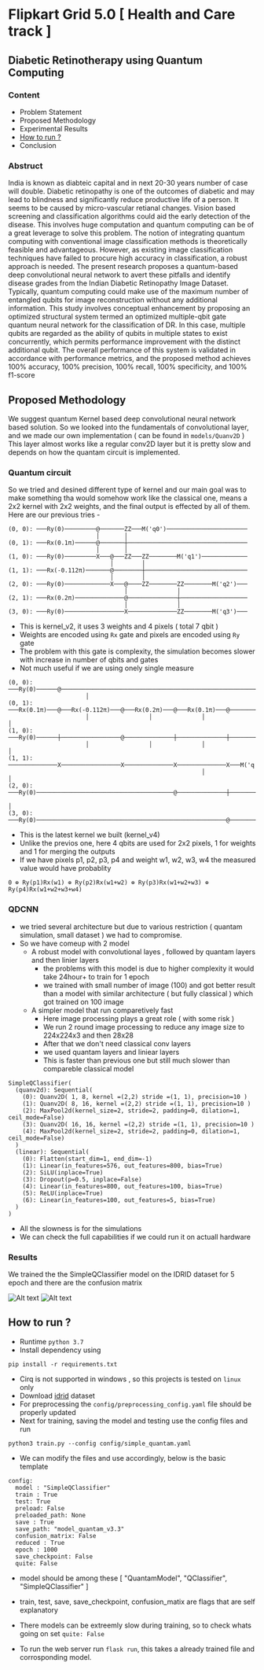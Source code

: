 # Flipkart Grid 5.0 [ Health and Care track ]
## Diabetic Retinotherapy using Quantum Computing

### Content
- Problem Statement
- Proposed Methodology
- Experimental Results
- [How to run ?](#how_to_run) 
- Conclusion

### Abstruct
India is known as diabteic capital and in next 20-30 years number of case will double.
Diabetic retinopathy is one of the outcomes of diabetic and may lead to blindness and
significantly reduce productive life of a person. It seems to be caused by micro-vascular retianal
changes. Vision based screening and classification algorithms could aid the early detection of the
disease. This involves huge computation and quantum computing can be of a great leverage to
solve this problem.
The notion of integrating quantum computing with conventional image classification methods is
theoretically feasible and advantageous. However, as existing image classification techniques
have failed to procure high accuracy in classification, a robust approach is needed. The present
research proposes a quantum-based deep convolutional neural network to avert these pitfalls
and identify disease grades from the Indian Diabetic Retinopathy Image Dataset. Typically,
quantum computing could make use of the maximum number of entangled qubits for image
reconstruction without any additional information. This study involves conceptual enhancement
by proposing an optimized structural system termed an optimized multiple-qbit gate quantum
neural network for the classification of DR. In this case, multiple qubits are regarded as the ability
of qubits in multiple states to exist concurrently, which permits performance improvement with
the distinct additional qubit. The overall performance of this system is validated in accordance
with performance metrics, and the proposed method achieves 100% accuracy, 100% precision,
100% recall, 100% specificity, and 100% f1-score

## Proposed Methodology
We suggest quantum Kernel based deep convolutional neural network based solution. So we looked into the fundamentals of 
convolutional layer, and we made our own implementation  ( can be found in `models/Quanv2D` )
This layer almost works like a regular conv2D layer but it is pretty slow and depends on how the quantam circuit is implemented.

### Quantum circuit
So we tried and desined different type of kernel and our main goal was to make something tha would somehow work like the classical one, means a 2x2 kernel with 2x2 weights, and the final output is effected by all of them.
Here are our previous tries -
```circuit
(0, 0): ───Ry(0)─────────@───────ZZ───M('q0')───────────────────────
                         │       │
(0, 1): ───Rx(0.1π)──────@───────┼──────────────────────────────────
                         │       │
(1, 0): ───Ry(0)─────────X───@───ZZ───ZZ────────M('q1')─────────────
                             │        │
(1, 1): ───Rx(-0.112π)───────@────────┼─────────────────────────────
                             │        │
(2, 0): ───Ry(0)─────────────X───@────ZZ────────ZZ────────M('q2')───
                                 │              │
(2, 1): ───Rx(0.2π)──────────────@──────────────┼───────────────────
                                 │              │
(3, 0): ───Ry(0)─────────────────X──────────────ZZ────────M('q3')───
```
- This is kernel_v2, it uses 3 weights and 4 pixels ( total 7 qbit )
- Weights are encoded using `Rx` gate and pixels are encoded using `Ry` gate
- The problem with this gate is complexity, the simulation becomes slower with increase in number of qbits and gates
- Not much useful if we are using onely single measure

```circuit
(0, 0): ───Ry(0)──────@────────────────────────────────────────────────────────────
                      │
(0, 1): ───Rx(0.1π)───@───Rx(-0.112π)───@───Rx(0.2π)───@───Rx(0.1π)───@────────────
                      │                 │              │              │
(1, 0): ───Ry(0)──────┼─────────────────@──────────────┼──────────────┼────────────
                      │                 │              │              │
(1, 1): ──────────────X─────────────────X──────────────X──────────────X───M('q')───
                                                       │              │
(2, 0): ───Ry(0)───────────────────────────────────────@──────────────┼────────────
                                                                      │
(3, 0): ───Ry(0)──────────────────────────────────────────────────────@────────────
```
- This is the latest kernel we built (kernel_v4)
- Unlike the previos one, here 4 qbits are used for 2x2 pixels, 1 for weights and 1 for merging the outputs
- If we have pixels p1, p2, p3, p4 and weight w1, w2, w3, w4 the measured value would have probablity
```
0 ⊕ Ry(p1)Rx(w1) ⊕ Ry(p2)Rx(w1+w2) ⊕ Ry(p3)Rx(w1+w2+w3) ⊕ Ry(p4)Rx(w1+w2+w3+w4)
```

### QDCNN
- we tried several architecture but due to various restriction ( quantam simulation, small dataset ) we had to compromise.
- So we have comeup with 2 model 
    - A robust model with convolutional layes , followed by quantam layers and then linier layers
        - the problems with this model is due to higher complexity it would take 24hour+ to train for 1 epoch
        - we trained with small number of image (100) and got better result than a model with similar architecture ( but fully classical ) which got trained on 100 image
    - A simpler model that run comparetively fast
        - Here image processing plays a great role ( with some risk )
        - We run 2 round image processing to reduce any image size to 224x224x3 and then 28x28
        - After that we don't need classical conv layers
        -  we used quantam layers and liniear layers
        - This is faster than previous one but still much slower than compareble classical model 

```model
SimpleQClassifier(
  (quanv2d): Sequential(
    (0): Quanv2D( 1, 8, kernel =(2,2) stride =(1, 1), precision=10 )
    (1): Quanv2D( 8, 16, kernel =(2,2) stride =(1, 1), precision=10 )
    (2): MaxPool2d(kernel_size=2, stride=2, padding=0, dilation=1, ceil_mode=False)
    (3): Quanv2D( 16, 16, kernel =(2,2) stride =(1, 1), precision=10 )
    (4): MaxPool2d(kernel_size=2, stride=2, padding=0, dilation=1, ceil_mode=False)
  )
  (linear): Sequential(
    (0): Flatten(start_dim=1, end_dim=-1)
    (1): Linear(in_features=576, out_features=800, bias=True)
    (2): SiLU(inplace=True)
    (3): Dropout(p=0.5, inplace=False)
    (4): Linear(in_features=800, out_features=100, bias=True)
    (5): ReLU(inplace=True)
    (6): Linear(in_features=100, out_features=5, bias=True)
  )
)
```
- All the slowness is for the simulations
- We can check the full capabilities if we could run it on actuall hardware

### Results
We trained the the SimpleQClassifier model on the IDRID dataset for 5 epoch and there are the confusion matrix

![Alt text](image.png)
![Alt text](image-1.png)


<a name="how_to_run"></a>
## How to run ?
- Runtime `python 3.7` 
- Install dependency using 
```
pip install -r requirements.txt
```
- Cirq is not supported in windows , so this projects is tested on `linux` only
- Download [idrid](https://www.kaggle.com/datasets/aaryapatel98/indian-diabetic-retinopathy-image-dataset) dataset
- For preprocessing the `config/preprocessing_config.yaml` file should be properly updated
- Next for training, saving the model and testing use the config files and run 
```
python3 train.py --config config/simple_quantam.yaml
```
- We can modify the files and use accordingly, below is the basic template
```
config:
  model : "SimpleQClassifier"
  train : True
  test: True
  preload: False
  preloaded_path: None
  save : True
  save_path: "model_quantam_v3.3"
  confusion_matrix: False
  reduced : True
  epoch : 1000
  save_checkpoint: False
  quite: False
```
- model should be  among these [ "QuantamModel", "QClassifier", "SimpleQClassifier" ]
- train, test, save, save_checkpoint, confusion_matix are flags that are self explanatory
- There models can be extreemly slow during training, so to check whats going on set `quite: False`

- To run the web server run `flask run`, this takes a already trained file and corrosponding model.
